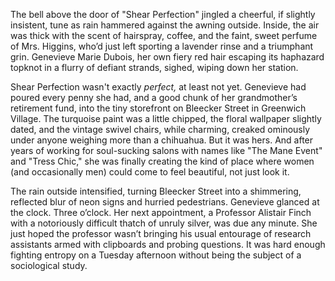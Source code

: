 The bell above the door of "Shear Perfection" jingled a cheerful, if slightly insistent, tune as rain hammered against the awning outside. Inside, the air was thick with the scent of hairspray, coffee, and the faint, sweet perfume of Mrs. Higgins, who’d just left sporting a lavender rinse and a triumphant grin. Genevieve Marie Dubois, her own fiery red hair escaping its haphazard topknot in a flurry of defiant strands, sighed, wiping down her station.

Shear Perfection wasn't exactly *perfect,* at least not yet. Genevieve had poured every penny she had, and a good chunk of her grandmother’s retirement fund, into the tiny storefront on Bleecker Street in Greenwich Village. The turquoise paint was a little chipped, the floral wallpaper slightly dated, and the vintage swivel chairs, while charming, creaked ominously under anyone weighing more than a chihuahua. But it was hers. And after years of working for soul-sucking salons with names like "The Mane Event" and "Tress Chic," she was finally creating the kind of place where women (and occasionally men) could come to feel beautiful, not just look it.

The rain outside intensified, turning Bleecker Street into a shimmering, reflected blur of neon signs and hurried pedestrians. Genevieve glanced at the clock. Three o’clock. Her next appointment, a Professor Alistair Finch with a notoriously difficult thatch of unruly silver, was due any minute. She just hoped the professor wasn’t bringing his usual entourage of research assistants armed with clipboards and probing questions. It was hard enough fighting entropy on a Tuesday afternoon without being the subject of a sociological study.
